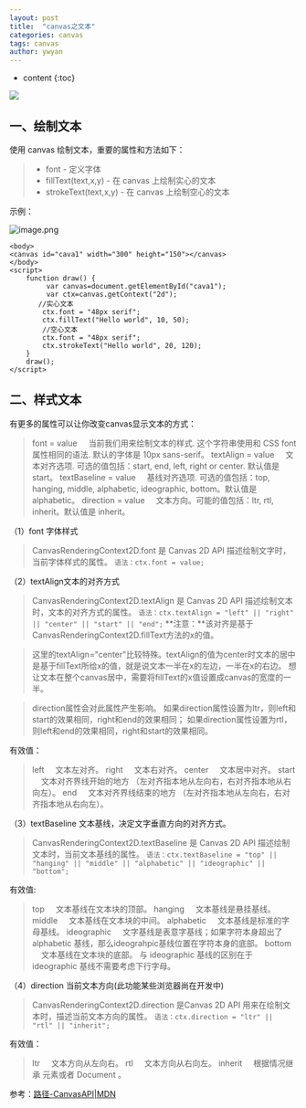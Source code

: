 ```yaml
---
layout: post
title:  "canvas之文本"
categories: canvas
tags: canvas
author: ywyan
---
```


* content
{:toc}

![](http://upload-images.jianshu.io/upload_images/4041074-fc73aca24b759a75.jpg?imageMogr2/auto-orient/strip%7CimageView2/2/w/1240)

## 一、绘制文本
使用 canvas 绘制文本，重要的属性和方法如下：
> - font - 定义字体
> - fillText(text,x,y) - 在 canvas 上绘制实心的文本
> - strokeText(text,x,y) - 在 canvas 上绘制空心的文本

示例：

![image.png](http://upload-images.jianshu.io/upload_images/4041074-a675cdc698666bb8.png?imageMogr2/auto-orient/strip%7CimageView2/2/w/1240)

```
<body>
<canvas id="cava1" width="300" height="150"></canvas>
</body>
<script> 
    function draw() {
         var canvas=document.getElementById("cava1");
         var ctx=canvas.getContext("2d");  
       //实心文本
        ctx.font = "48px serif";
        ctx.fillText("Hello world", 10, 50);
        //空心文本
        ctx.font = "48px serif";
        ctx.strokeText("Hello world", 20, 120);
    } 
    draw(); 
</script>
```

## 二、样式文本
有更多的属性可以让你改变canvas显示文本的方式：
>font = value
&nbsp;&nbsp;&nbsp;&nbsp;当前我们用来绘制文本的样式. 这个字符串使用和 CSS font 属性相同的语法. 默认的字体是 10px sans-serif。
textAlign = value
&nbsp;&nbsp;&nbsp;&nbsp;文本对齐选项. 可选的值包括：start, end, left, right or center. 默认值是 start。
textBaseline = value
&nbsp;&nbsp;&nbsp;&nbsp;基线对齐选项. 可选的值包括：top, hanging, middle, alphabetic, ideographic, bottom。默认值是 alphabetic。
direction = value
&nbsp;&nbsp;&nbsp;&nbsp;文本方向。可能的值包括：ltr, rtl, inherit。默认值是 inherit。

（1）font 字体样式
>CanvasRenderingContext2D.font 是 Canvas 2D API 描述绘制文字时，当前字体样式的属性。
```语法：ctx.font = value;```

（2）textAlign文本的对齐方式
>CanvasRenderingContext2D.textAlign 是 Canvas 2D API 描述绘制文本时，文本的对齐方式的属性。
```语法：ctx.textAlign = "left" || "right" || "center" || "start" || "end";```
**注意：**该对齐是基于CanvasRenderingContext2D.fillText方法的x的值。

>这里的textAlign="center"比较特殊。textAlign的值为center时文本的居中是基于fillText所给x的值，就是说文本一半在x的左边，一半在x的右边。
想让文本在整个canvas居中，需要将fillText的x值设置成canvas的宽度的一半。

> direction属性会对此属性产生影响。
如果direction属性设置为ltr，则left和start的效果相同，right和end的效果相同；
如果direction属性设置为rtl，则left和end的效果相同，right和start的效果相同。

有效值：
> left
&nbsp;&nbsp;&nbsp;&nbsp;文本左对齐。
right
&nbsp;&nbsp;&nbsp;&nbsp;文本右对齐。
center
&nbsp;&nbsp;&nbsp;&nbsp;文本居中对齐。
start
&nbsp;&nbsp;&nbsp;&nbsp;文本对齐界线开始的地方 （左对齐指本地从左向右，右对齐指本地从右向左）。
end
&nbsp;&nbsp;&nbsp;&nbsp;文本对齐界线结束的地方 （左对齐指本地从左向右，右对齐指本地从右向左）。




（3）textBaseline 文本基线，决定文字垂直方向的对齐方式。
>CanvasRenderingContext2D.textBaseline 是 Canvas 2D API 描述绘制文本时，当前文本基线的属性。
```语法：ctx.textBaseline = "top" || "hanging" || "middle" || "alphabetic" || "ideographic" || "bottom";```

有效值:

>top
&nbsp;&nbsp;&nbsp;&nbsp;文本基线在文本块的顶部。
>hanging
&nbsp;&nbsp;&nbsp;&nbsp;文本基线是悬挂基线。
middle
&nbsp;&nbsp;&nbsp;&nbsp;文本基线在文本块的中间。
alphabetic
&nbsp;&nbsp;&nbsp;&nbsp;文本基线是标准的字母基线。
ideographic
&nbsp;&nbsp;&nbsp;&nbsp;文字基线是表意字基线；如果字符本身超出了alphabetic 基线，那么ideograhpic基线位置在字符本身的底部。
bottom
&nbsp;&nbsp;&nbsp;&nbsp;文本基线在文本块的底部。 与 ideographic 基线的区别在于 ideographic 基线不需要考虑下行字母。

（4）direction 当前文本方向(此功能某些浏览器尚在开发中)
> CanvasRenderingContext2D.direction 是Canvas 2D API 用来在绘制文本时，描述当前文本方向的属性。
```语法：ctx.direction = "ltr" || "rtl" || "inherit";```

有效值：
> ltr
&nbsp;&nbsp;&nbsp;&nbsp;文本方向从左向右。
rtl
&nbsp;&nbsp;&nbsp;&nbsp;文本方向从右向左。
inherit
&nbsp;&nbsp;&nbsp;&nbsp;根据情况继承 <canvas> 元素或者 Document 。

 
参考：[路径-CanvasAPI|MDN](https://link.jianshu.com/?t=https%3A%2F%2Fdeveloper.mozilla.org%2Fzh-CN%2Fdocs%2FWeb%2FAPI%2FCanvas_API)


